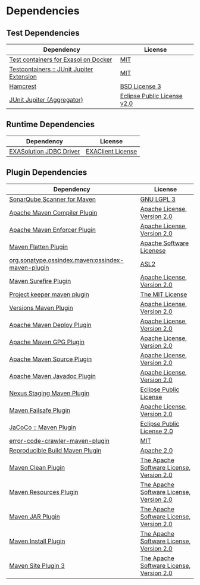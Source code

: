 <!-- @formatter:off -->
# Dependencies

## Test Dependencies

| Dependency                                     | License                          |
| ---------------------------------------------- | -------------------------------- |
| [Test containers for Exasol on Docker][0]      | [MIT][1]                         |
| [Testcontainers :: JUnit Jupiter Extension][2] | [MIT][3]                         |
| [Hamcrest][4]                                  | [BSD License 3][5]               |
| [JUnit Jupiter (Aggregator)][6]                | [Eclipse Public License v2.0][7] |

## Runtime Dependencies

| Dependency                   | License                |
| ---------------------------- | ---------------------- |
| [EXASolution JDBC Driver][8] | [EXAClient License][9] |

## Plugin Dependencies

| Dependency                                              | License                                        |
| ------------------------------------------------------- | ---------------------------------------------- |
| [SonarQube Scanner for Maven][10]                       | [GNU LGPL 3][11]                               |
| [Apache Maven Compiler Plugin][12]                      | [Apache License, Version 2.0][13]              |
| [Apache Maven Enforcer Plugin][14]                      | [Apache License, Version 2.0][13]              |
| [Maven Flatten Plugin][15]                              | [Apache Software Licenese][16]                 |
| [org.sonatype.ossindex.maven:ossindex-maven-plugin][17] | [ASL2][16]                                     |
| [Maven Surefire Plugin][18]                             | [Apache License, Version 2.0][13]              |
| [Project keeper maven plugin][19]                       | [The MIT License][20]                          |
| [Versions Maven Plugin][21]                             | [Apache License, Version 2.0][13]              |
| [Apache Maven Deploy Plugin][22]                        | [Apache License, Version 2.0][13]              |
| [Apache Maven GPG Plugin][23]                           | [Apache License, Version 2.0][16]              |
| [Apache Maven Source Plugin][24]                        | [Apache License, Version 2.0][13]              |
| [Apache Maven Javadoc Plugin][25]                       | [Apache License, Version 2.0][13]              |
| [Nexus Staging Maven Plugin][26]                        | [Eclipse Public License][27]                   |
| [Maven Failsafe Plugin][28]                             | [Apache License, Version 2.0][13]              |
| [JaCoCo :: Maven Plugin][29]                            | [Eclipse Public License 2.0][30]               |
| [error-code-crawler-maven-plugin][31]                   | [MIT][1]                                       |
| [Reproducible Build Maven Plugin][32]                   | [Apache 2.0][16]                               |
| [Maven Clean Plugin][33]                                | [The Apache Software License, Version 2.0][16] |
| [Maven Resources Plugin][34]                            | [The Apache Software License, Version 2.0][16] |
| [Maven JAR Plugin][35]                                  | [The Apache Software License, Version 2.0][16] |
| [Maven Install Plugin][36]                              | [The Apache Software License, Version 2.0][16] |
| [Maven Site Plugin 3][37]                               | [The Apache Software License, Version 2.0][16] |

[0]: https://github.com/exasol/exasol-testcontainers
[1]: https://opensource.org/licenses/MIT
[2]: https://testcontainers.org
[3]: http://opensource.org/licenses/MIT
[4]: http://hamcrest.org/JavaHamcrest/
[5]: http://opensource.org/licenses/BSD-3-Clause
[6]: https://junit.org/junit5/
[7]: https://www.eclipse.org/legal/epl-v20.html
[8]: http://www.exasol.com
[9]: https://docs.exasol.com/connect_exasol/drivers/jdbc.htm
[10]: http://sonarsource.github.io/sonar-scanner-maven/
[11]: http://www.gnu.org/licenses/lgpl.txt
[12]: https://maven.apache.org/plugins/maven-compiler-plugin/
[13]: https://www.apache.org/licenses/LICENSE-2.0.txt
[14]: https://maven.apache.org/enforcer/maven-enforcer-plugin/
[15]: https://www.mojohaus.org/flatten-maven-plugin/
[16]: http://www.apache.org/licenses/LICENSE-2.0.txt
[17]: https://sonatype.github.io/ossindex-maven/maven-plugin/
[18]: https://maven.apache.org/surefire/maven-surefire-plugin/
[19]: https://github.com/exasol/project-keeper/
[20]: https://github.com/exasol/project-keeper/blob/main/LICENSE
[21]: http://www.mojohaus.org/versions-maven-plugin/
[22]: https://maven.apache.org/plugins/maven-deploy-plugin/
[23]: http://maven.apache.org/plugins/maven-gpg-plugin/
[24]: https://maven.apache.org/plugins/maven-source-plugin/
[25]: https://maven.apache.org/plugins/maven-javadoc-plugin/
[26]: http://www.sonatype.com/public-parent/nexus-maven-plugins/nexus-staging/nexus-staging-maven-plugin/
[27]: http://www.eclipse.org/legal/epl-v10.html
[28]: https://maven.apache.org/surefire/maven-failsafe-plugin/
[29]: https://www.eclemma.org/jacoco/index.html
[30]: https://www.eclipse.org/legal/epl-2.0/
[31]: https://github.com/exasol/error-code-crawler-maven-plugin
[32]: http://zlika.github.io/reproducible-build-maven-plugin
[33]: http://maven.apache.org/plugins/maven-clean-plugin/
[34]: http://maven.apache.org/plugins/maven-resources-plugin/
[35]: http://maven.apache.org/plugins/maven-jar-plugin/
[36]: http://maven.apache.org/plugins/maven-install-plugin/
[37]: http://maven.apache.org/plugins/maven-site-plugin/
